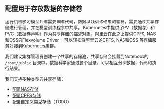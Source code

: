 ## 配置用于存放数据的存储卷
运行机器学习模型训练需要训练代码，数据以及训练结果的输出，需要通过共享存储进行管理，并在模型训练程序中共享。
Kubernetes中提供了PV（数据卷）和PVC（数据卷声明）作为共享存储的描述对象。阿里云在此之上提供CPFS, NAS和OSS的Flexvolume Driver ，可以轻松将阿里云的CPFS, NAS和OSS 等存储服务对接到Kubernetes集群。

我们建议集群管理员创建一个共享的存储池，共享存储会挂载到Notebook的 `/root/public` 目录中，数据科学家通过这个目录，可以相互分享数据，代码和执行结果。 

我们支持多种类型的共享存储：
* [配置NAS存储](./SETUP_NAS.md)
* [配置CPFS存储](./SETUP_CPFS.md)
* 配置自定义类型存储（TODO）
